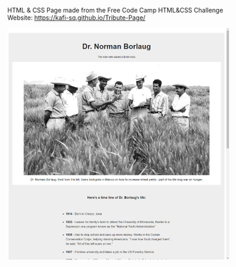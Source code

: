 HTML & CSS Page made from the Free Code Camp HTML&CSS Challenge
Website:
https://kafi-sq.github.io/Tribute-Page/

![Main](mainPage.png?raw=true "Title")